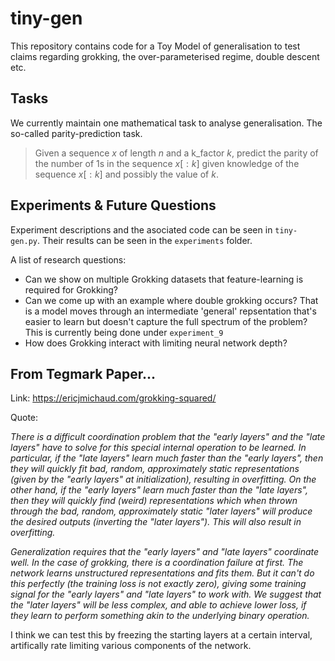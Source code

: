 # tiny-gen

This repository contains code for a Toy Model of generalisation to test claims regarding grokking, the over-parameterised regime, double descent etc.

## Tasks

We currently maintain one mathematical task to analyse generalisation. The so-called parity-prediction task.

> Given a sequence $x$ of length $n$ and a k_factor $k$, predict the parity of the number of 1s in the sequence $x[:k]$ given knowledge of the sequence $x[:k]$ and possibly the value of $k$.

## Experiments & Future Questions

Experiment descriptions and the asociated code can be seen in `tiny-gen.py`. Their results can be seen in the `experiments` folder.

A list of research questions:
* Can we show on multiple Grokking datasets that feature-learning is required for Grokking?
* Can we come up with an example where double grokking occurs? That is a model moves through an intermediate 'general' repsentation that's easier to learn but doesn't capture the full spectrum of the problem? This is currently being done under `experiment_9`
* How does Grokking interact with limiting neural network depth?

## From Tegmark Paper...

Link: https://ericjmichaud.com/grokking-squared/

Quote: 

_There is a difficult coordination problem that the "early layers" and the "late layers" have to solve for this special internal operation to be learned. In particular, if the "late layers" learn much faster than the "early layers", then they will quickly fit bad, random, approximately static representations (given by the "early layers" at initialization), resulting in overfitting. On the other hand, if the "early layers" learn much faster than the "late layers", then they will quickly find (weird) representations which when thrown through the bad, random, approximately static "later layers" will produce the desired outputs (inverting the "later layers"). This will also result in overfitting._

_Generalization requires that the "early layers" and "late layers" coordinate well. In the case of grokking, there is a coordination failure at first. The network learns unstructured representations and fits them. But it can't do this perfectly (the training loss is not exactly zero), giving some training signal for the "early layers" and "late layers" to work with. We suggest that the "later layers" will be less complex, and able to achieve lower loss, if they learn to perform something akin to the underlying binary operation._

I think we can test this by freezing the starting layers at a certain interval, artifically rate limiting various components of the network.
